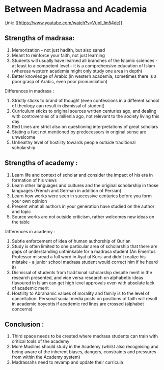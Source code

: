 # Between Madrassa and Academia

Link: [[https://www.youtube.com/watch?v=VuplLIm54dc]]

## Strengths of madrasa:
1. Memorization - not just hadith, but also sanad
2. Meant to reinforce your faith, not just learning 
3. Students will usually have learned all branches of the Islamic sciences - at least to a competent level - it is a comprehensive education of Islam (whereas western academia might only study one area in depth) 
4. Better knowledge of Arabic (in western academia, sometimes there is a poor grasp of Arabic, even poor pronunciation) 

Differences in madrasa  :
1. Strictly sticks to brand of thought (even confessions in a different school of theology can result in dismissal of student)
2. Curriculum sticks to original sources written centuries ago, and dealing with controversies of a millenia ago, not relevant to the society living this day
3. Red Lines are strict also on questioning interpretations of great scholars
4. Stating a fact not mentioned by predecessors in original sense are unwelcome
5. Unhealthy level of hostility towards people outside traditional scholarship

## Strengths of academy  :
1. Learn life and context of scholar and consider the impact of his era in formation of his views
2. Learn other languages and cultures and the original scholarship in those languages (French and German in addition of Persian)
3. Learn how works were seen in successive centuries before you form your own opinion
4. Present what all authors in your generation have studied on the author and topic
5. Source works are not outside criticism, rather welcomes new ideas on the table

Differences in academy  : 
1. Subtle enforcement of idea of human authorship of Qur'an
2. Study is often limited to one particular area of scholarship that there are gaps of understanding unthinkable for a madrasa student (An Emeritus Professor misread a full word in Ayat ul Kursi and didn't realize his mistake - a junior school madrasa student would correct him if he heard it)
3. Dismissal of students from traditional scholarship despite merit in the research presented, and vice versa research on alphabetic ideas flavoured in Islam can get high level approvals even with absolute lack of academic merit
4. Hostility to Abrahamic values of morality and family is to the level of cancellation. Personal social media posts on positions of faith will result in academic boycotts if academic red lines are crossed (alphabet concerns)

## Conclusion  :
1. Third space needs to be created where madrasa students can train with critical tools of the academy
2. More Muslims should study in the Academy (whilst also recognising and being aware of the inherent biases, dangers, constraints and pressures from within the Academy system)
3. Madrassahs need to revamp and update their curricula


